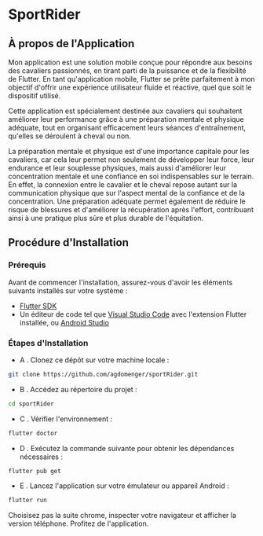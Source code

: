 # SportRider

## À propos de l'Application

Mon application est une solution mobile conçue pour répondre aux besoins des cavaliers passionnés, en tirant parti de la puissance et de la flexibilité de Flutter. En tant qu'application mobile, Flutter se prête parfaitement à mon objectif d'offrir une expérience utilisateur fluide et réactive, quel que soit le dispositif utilisé.

Cette application est spécialement destinée aux cavaliers qui souhaitent améliorer leur performance grâce à une préparation mentale et physique adéquate, tout en organisant efficacement leurs séances d'entraînement, qu'elles se déroulent à cheval ou non.

La préparation mentale et physique est d'une importance capitale pour les cavaliers, car cela leur permet non seulement de développer leur force, leur endurance et leur souplesse physiques, mais aussi d'améliorer leur concentration mentale et une confiance en soi indispensables sur le terrain. En effet, la connexion entre le cavalier et le cheval repose autant sur la communication physique que sur l'aspect mental de la confiance et de la concentration. Une préparation adéquate permet également de réduire le risque de blessures et d'améliorer la récupération après l'effort, contribuant ainsi à une pratique plus sûre et plus durable de l'équitation.

## Procédure d'Installation

### Prérequis

Avant de commencer l'installation, assurez-vous d'avoir les éléments suivants installés sur votre système :

- [Flutter SDK](https://flutter.dev/docs/get-started/install)
- Un éditeur de code tel que [Visual Studio Code](https://code.visualstudio.com/) avec l'extension Flutter installée, ou [Android Studio](https://developer.android.com/studio)

### Étapes d'Installation

- A . Clonez ce dépôt sur votre machine locale :
```bash
git clone https://github.com/agdomenger/sportRider.git
```
- B . Accédez au répertoire du projet :
```bash
cd sportRider
```
- C . Vérifier l'environnement :
```bash
flutter doctor
```
- D . Exécutez la commande suivante pour obtenir les dépendances nécessaires :
```bash
flutter pub get
```
- E . Lancez l'application sur votre émulateur ou appareil Android :
```bash
flutter run
```
Choisisez pas la suite chrome, inspecter votre navigateur et afficher la version téléphone.
Profitez de l'application.
